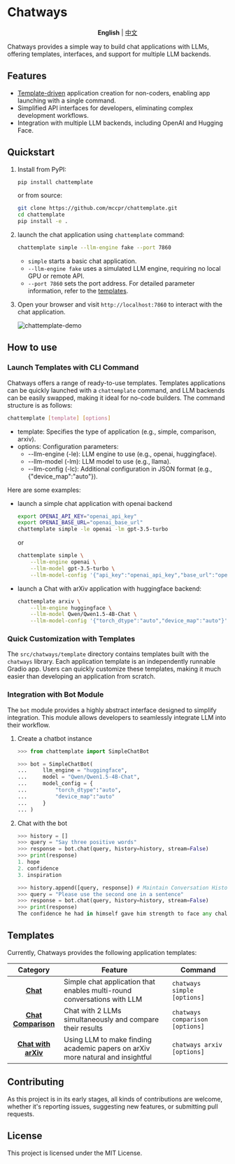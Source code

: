 # Chatways 

<p align="center">
    <b>English</b> |
    <a href="https://github.com/mccpr/chattemplate/blob/main/README_zh.md">中文</a>
<p>

Chatways provides a simple way to build chat applications with LLMs, offering templates, interfaces, and support for multiple LLM backends.

## Features

- [Template-driven](#templates) application creation for non-coders, enabling app launching with a single command.
- Simplified API interfaces for developers, eliminating complex development workflows.
- Integration with multiple LLM backends, including OpenAI and Hugging Face.

## Quickstart

1. Install from PyPI:

    ```bash
    pip install chattemplate
    ```

    or from source:

    ```bash
    git clone https://github.com/mccpr/chattemplate.git
    cd chattemplate
    pip install -e .
    ```

2. launch the chat application using `chattemplate` command:

    ```bash
    chattemplate simple --llm-engine fake --port 7860
    ```

    - `simple` starts a basic chat application.
    - `--llm-engine fake` uses a simulated LLM engine, requiring no local GPU or remote API.
    - `--port 7860` sets the port address.
    For detailed parameter information, refer to the [templates](#templates).

3. Open your browser and visit `http://localhost:7860` to interact with the chat application.

    ![chattemplate-demo](docs/figures/simple_chat.png)

## How to use

### Launch Templates with CLI Command

Chatways offers a range of ready-to-use templates. Templates applications can be quickly launched with a `chattemplate` command, and LLM backends can be easily swapped, making it ideal for no-code builders. The command structure is as follows:

```bash
chattemplate [template] [options]
```

- template: Specifies the type of application (e.g., simple, comparison, arxiv).
- options: Configuration parameters:
  - --llm-engine (-le): LLM engine to use (e.g., openai, huggingface).
  - --llm-model (-lm): LLM model to use (e.g., llama).
  - --llm-config (-lc): Additional configuration in JSON format (e.g., {"device_map":"auto"}).

Here are some examples:

- launch a simple chat application with openai backend

    ```bash
    export OPENAI_API_KEY="openai_api_key"
    export OPENAI_BASE_URL="openai_base_url"
    chattemplate simple -le openai -lm gpt-3.5-turbo
    ```

    or

    ```bash
    chattemplate simple \
        --llm-engine openai \
        --llm-model gpt-3.5-turbo \
        --llm-model-config '{"api_key":"openai_api_key","base_url":"openai_base_url"}'
    ```

- launch a Chat with arXiv application with huggingface backend:

    ```bash
    chattemplate arxiv \
        --llm-engine huggingface \
        --llm-model Qwen/Qwen1.5-4B-Chat \
        --llm-model-config '{"torch_dtype":"auto","device_map":"auto"}'
    ```

### Quick Customization with Templates

The `src/chatways/template` directory contains templates built with the `chatways` library. Each application template is an independently runnable Gradio app. Users can quickly customize these templates, making it much easier than developing an application from scratch.

### Integration with Bot Module

The `bot` module provides a highly abstract interface designed to simplify integration. This module allows developers to seamlessly integrate LLM into their workflow.

1. Create a chatbot instance

    ```python
    >>> from chattemplate import SimpleChatBot

    >>> bot = SimpleChatBot(
    ...     llm_engine = "huggingface",
    ...     model = "Qwen/Qwen1.5-4B-Chat",
    ...     model_config = {
    ...         "torch_dtype":"auto",
    ...         "device_map":"auto"
    ...     }
    ... )
    ```

2. Chat with the bot

    ```python
    >>> history = []
    >>> query = "Say three positive words"
    >>> response = bot.chat(query, history=history, stream=False)
    >>> print(response)
    1. hope
    2. confidence 
    3. inspiration
    ```

    ```python
    >>> history.append([query, response]) # Maintain Conversation History
    >>> query = "Please use the second one in a sentence"
    >>> response = bot.chat(query, history=history, stream=False)
    >>> print(response)
    The confidence he had in himself gave him strength to face any challenge that came his way.
    ```

## Templates

Currently, Chatways provides the following application templates:

| Category | Feature | Command |
|:----------:|----------|----------|
| [**Chat**](docs/simple_chat.md) | Simple chat application that enables multi-round conversations with LLM | `chatways simple [options]` |
| [**Chat Comparison**](docs/chat_comparison.md) | Chat with 2 LLMs simultaneously and compare their results | `chatways comparison [options]` |
| [**Chat with arXiv**](docs/chat_with_arxiv.md) | Using LLM to make finding academic papers on arXiv more natural and insightful | `chatways arxiv [options]` |

## Contributing

As this project is in its early stages, all kinds of contributions are welcome, whether it's reporting issues, suggesting new features, or submitting pull requests.

## License

This project is licensed under the MIT License.
